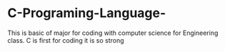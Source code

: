 # C-Programing-Language-
This is basic of major for coding with computer science for Engineering class. C is first for coding it is so strong 
